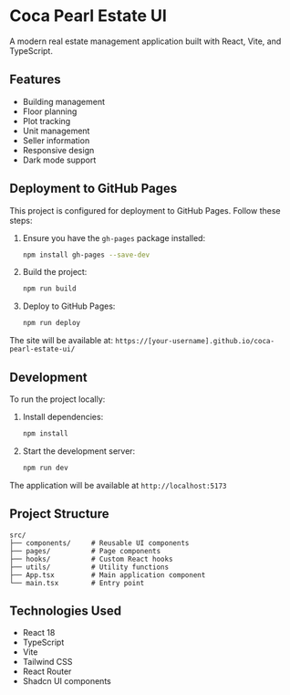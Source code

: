# Coca Pearl Estate UI

A modern real estate management application built with React, Vite, and TypeScript.

## Features

- Building management
- Floor planning
- Plot tracking
- Unit management
- Seller information
- Responsive design
- Dark mode support

## Deployment to GitHub Pages

This project is configured for deployment to GitHub Pages. Follow these steps:

1. Ensure you have the `gh-pages` package installed:
   ```bash
   npm install gh-pages --save-dev
   ```

2. Build the project:
   ```bash
   npm run build
   ```

3. Deploy to GitHub Pages:
   ```bash
   npm run deploy
   ```

The site will be available at: `https://[your-username].github.io/coca-pearl-estate-ui/`

## Development

To run the project locally:

1. Install dependencies:
   ```bash
   npm install
   ```

2. Start the development server:
   ```bash
   npm run dev
   ```

The application will be available at `http://localhost:5173`

## Project Structure

```
src/
├── components/     # Reusable UI components
├── pages/          # Page components
├── hooks/          # Custom React hooks
├── utils/          # Utility functions
├── App.tsx         # Main application component
└── main.tsx        # Entry point
```

## Technologies Used

- React 18
- TypeScript
- Vite
- Tailwind CSS
- React Router
- Shadcn UI components